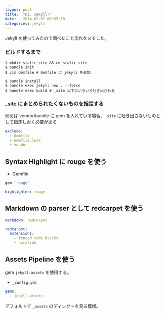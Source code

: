 ```yaml
---
layout: post
title:  "Hi, Jekyll!"
date:   2014-07-07 00:55:50
categories: jekyll
---
```


Jekyll を使ってみたので調べたこと流れをメモした。

### ビルドするまで

```
$ mkdir static_site && cd static_site
$ bundle init
$ vim Gemfile # Gemfile に jekyll を追加

$ bundle install
$ bundle exec jekyll new . --force
$ bundle exec build # _site 以下にいろいろ吐き出される
```

### _site にまとめられたくないものを指定する

例えば vendor/bundle に gem を入れている場合、`_site` に吐き出さないものとして指定しおく必要がある

```yaml
exclude:
  - Gemfile
  - Gemfile.lock
  - vendor
```

## Syntax Highlight に rouge を使う

- Gemfile

```ruby
gem 'rouge'
```

```yaml
highlighter: rouge
```

## Markdown の parser として redcarpet を使う

```yaml
markdown: redcarpet

redcarpet:
  extensions:
    - fenced_code_blocks
    - autolink
```

## Assets Pipeline を使う

gem `jekyll-assets` を使用する。

- `_config.yml`

```yaml
gems:
  - jekyll-assets
```

デフォルトで `_assets` のディレクトを見る模様。
